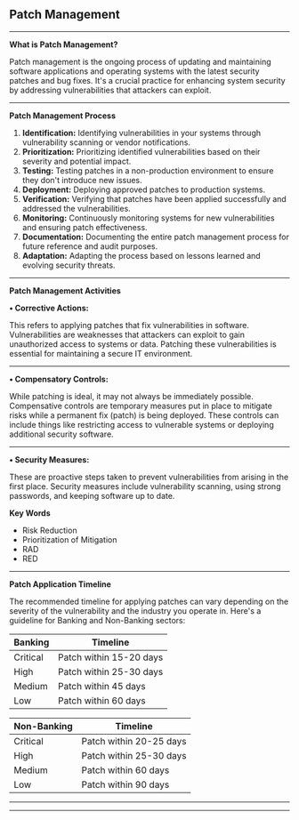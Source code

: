 ## Patch Management
---

**What is Patch Management?**

Patch management is the ongoing process of updating and maintaining software applications and operating systems with the latest security patches and bug fixes. It's a crucial practice for enhancing system security by addressing vulnerabilities that attackers can exploit.

---

**Patch Management Process**

1. **Identification:** Identifying vulnerabilities in your systems through vulnerability scanning or vendor notifications.
2. **Prioritization:** Prioritizing identified vulnerabilities based on their severity and potential impact.
3. **Testing:** Testing patches in a non-production environment to ensure they don't introduce new issues.
4. **Deployment:** Deploying approved patches to production systems.
5. **Verification:** Verifying that patches have been applied successfully and addressed the vulnerabilities.
6. **Monitoring:** Continuously monitoring systems for new vulnerabilities and ensuring patch effectiveness.
7. **Documentation:** Documenting the entire patch management process for future reference and audit purposes.
8. **Adaptation:** Adapting the process based on lessons learned and evolving security threats.

---

**Patch Management Activities**

**•	Corrective Actions:**

This refers to applying patches that fix vulnerabilities in software. Vulnerabilities are weaknesses that attackers can exploit to gain unauthorized access to systems or data. Patching these vulnerabilities is essential for maintaining a secure IT environment.

---

**•	Compensatory Controls:**

While patching is ideal, it may not always be immediately possible. Compensative controls are temporary measures put in place to mitigate risks while a permanent fix (patch) is being deployed. These controls can include things like restricting access to vulnerable systems or deploying additional security software.

---

**•	Security Measures:**

These are proactive steps taken to prevent vulnerabilities from arising in the first place. Security measures include vulnerability scanning, using strong passwords, and keeping software up to date.

**Key Words**

* Risk Reduction
* Prioritization of Mitigation
* RAD 
* RED 

---

**Patch Application Timeline**

The recommended timeline for applying patches can vary depending on the severity of the vulnerability and the industry you operate in. Here's a guideline for Banking and Non-Banking sectors:

**Banking** | **Timeline**
---|---|
Critical | Patch within 15-20 days
High | Patch within 25-30 days
Medium | Patch within 45 days
Low | Patch within 60 days

**Non-Banking** | **Timeline**
---|---|
Critical | Patch within 20-25 days
High | Patch within 25-30 days
Medium | Patch within 60 days
Low | Patch within 90 days

---
---
